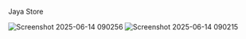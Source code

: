 Jaya Store


![Screenshot 2025-06-14 090256](https://github.com/user-attachments/assets/94480a7f-ac30-47b4-9939-7a8241aee079)
![Screenshot 2025-06-14 090215](https://github.com/user-attachments/assets/ee15c5b8-bea3-4e91-a8a7-196fcdaac319)
